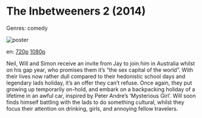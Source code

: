 # The Inbetweeners 2 (2014)

Genres: comedy

![poster](http://image.tmdb.org/t/p/w500/qaUeXI9am1IkEoDoccnBy5W6kA4.jpg)

en:
  [720p](magnet:?xt=urn:btih:5BEB631644A07C586D4F24CDEC97AC6BD1E4CB2B&tr=udp://glotorrents.pw:6969/announce&tr=udp://tracker.opentrackr.org:1337/announce&tr=udp://torrent.gresille.org:80/announce&tr=udp://tracker.openbittorrent.com:80&tr=udp://tracker.coppersurfer.tk:6969&tr=udp://tracker.leechers-paradise.org:6969&tr=udp://p4p.arenabg.ch:1337&tr=udp://tracker.internetwarriors.net:1337)
  [1080p](magnet:?xt=urn:btih:A95C5F787BBB93735FF5FCF7C2A50830DE27A6A8&tr=udp://glotorrents.pw:6969/announce&tr=udp://tracker.opentrackr.org:1337/announce&tr=udp://torrent.gresille.org:80/announce&tr=udp://tracker.openbittorrent.com:80&tr=udp://tracker.coppersurfer.tk:6969&tr=udp://tracker.leechers-paradise.org:6969&tr=udp://p4p.arenabg.ch:1337&tr=udp://tracker.internetwarriors.net:1337)
  


Neil, Will and Simon receive an invite from Jay to join him in Australia whilst on his gap year, who promises them it’s ”the sex capital of the world”. With their lives now rather dull compared to their hedonistic school days and legendary lads holiday, it’s an offer they can’t refuse. Once again, they put growing up temporarily on-hold, and embark on a backpacking holiday of a lifetime in an awful car, inspired by Peter Andre’s ‘Mysterious Girl’. Will soon finds himself battling with the lads to do something cultural, whilst they focus their attention on drinking, girls, and annoying fellow travelers.
